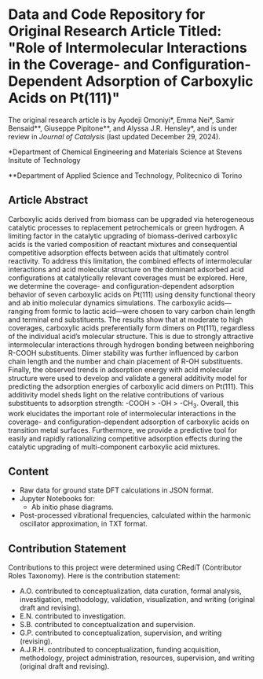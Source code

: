 # Data and Code Repository for Original Research Article Titled: "Role of Intermolecular Interactions in the Coverage- and Configuration-Dependent Adsorption of Carboxylic Acids on Pt(111)"
The original research article is by Ayodeji Omoniyi*, Emma Nei*, Samir Bensaid**, Giuseppe Pipitone**, and Alyssa J.R. Hensley*, and is under review in _Journal_ _of_ _Catalysis_ (last updated December 29, 2024).

*Department of Chemical Engineering and Materials Science at Stevens Insitute of Technology

**Department of Applied Science and Technology, Politecnico di Torino

## Article Abstract
Carboxylic acids derived from biomass can be upgraded via heterogeneous catalytic processes to replacement petrochemicals or green hydrogen. A limiting factor in the catalytic upgrading of biomass-derived carboxylic acids is the varied composition of reactant mixtures and consequential competitive adsorption effects between acids that ultimately control reactivity. To address this limitation, the combined effects of intermolecular interactions and acid molecular structure on the dominant adsorbed acid configurations at catalytically relevant coverages must be explored. Here, we determine the coverage- and configuration-dependent adsorption behavior of seven carboxylic acids on Pt(111) using density functional theory and ab initio molecular dynamics simulations. The carboxylic acids—ranging from formic to lactic acid—were chosen to vary carbon chain length and terminal end substituents. The results show that at moderate to high coverages, carboxylic acids preferentially form dimers on Pt(111), regardless of the individual acid’s molecular structure. This is due to strongly attractive intermolecular interactions through hydrogen bonding between neighboring R-COOH substituents. Dimer stability was further influenced by carbon chain length and the number and chain placement of R-OH substituents. Finally, the observed trends in adsorption energy with acid molecular structure were used to develop and validate a general additivity model for predicting the adsorption energies of carboxylic acid dimers on Pt(111). This additivity model sheds light on the relative contributions of various substituents to adsorption strength: -COOH > -OH > -CH<sub>3</sub>. Overall, this work elucidates the important role of intermolecular interactions in the coverage- and configuration-dependent adsorption of carboxylic acids on transition metal surfaces. Furthermore, we provide a predictive tool for easily and rapidly rationalizing competitive adsorption effects during the catalytic upgrading of multi-component carboxylic acid mixtures. 

## Content
- Raw data for ground state DFT calculations in JSON format.
- Jupyter Notebooks for:
  - Ab initio phase diagrams.
- Post-processed vibrational frequencies, calculated within the harmonic oscillator approximation, in TXT format.

## Contribution Statement
Contributions to this project were determined using CRediT (Contributor Roles Taxonomy). Here is the contribution statement:
- A.O. contributed to conceptualization, data curation, formal analysis, investigation, methodology, validation, visualization, and writing (original draft and revising).
- E.N. contributed to investigation.
- S.B. contributed to conceptualization and supervision.
- G.P. contributed to conceptualization, supervision, and writing (revising).
- A.J.R.H. contributed to conceptualization, funding acquisition, methodology, project administration, resources, supervision, and writing (original draft and revising).
